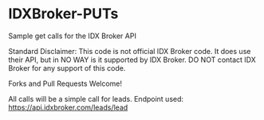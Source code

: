 # IDXBroker-PUTs
Sample get calls for the IDX Broker API

Standard Disclaimer: This code is not official IDX Broker code. It does use their API, but in NO WAY is it supported by IDX Broker. DO NOT contact IDX Broker for any support of this code.

Forks and Pull Requests Welcome!

All calls will be a simple call for leads. Endpoint used: https://api.idxbroker.com/leads/lead


